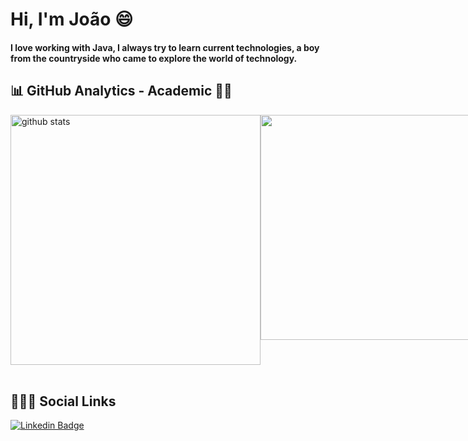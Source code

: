 # Hi, I'm João 😄 
#### I love working with Java, I always try to learn current technologies, a boy from the countryside who came to explore the world of technology.

## 📊 GitHub Analytics - Academic 👨‍🎓

<div style="display:flex; justify-content:space-around">
  <img src="https://github-readme-stats.vercel.app/api?username=joao-vitor-costa&show_icons=true&theme=dracula" min-width="400px" max-width="360px" width="400px" alt="github stats">
    
  <img min-width="360px" max-width="400px" width="360px"  src="https://github-readme-stats.vercel.app/api/top-langs/?username=joao-vitor-costa&theme=dracula&layout=compact" />
</div>
<br>

## 🙋🏽‍♂️ Social Links
[![Linkedin Badge](https://img.shields.io/badge/-LinkedIn-blue?style=flat-square&logo=Linkedin&logoColor=white&link=https://www.linkedin.com/in/jv-acosta/)](https://www.linkedin.com/in/jv-acosta/)

<!--
**joao-vitor-costa/joao-vitor-costa** is a ✨ _special_ ✨ repository because its `README.md` (this file) appears on your GitHub profile.

Here are some ideas to get you started:

- 🔭 I’m currently working on ...
- 🌱 I’m currently learning ...
- 👯 I’m looking to collaborate on ...
- 🤔 I’m looking for help with ...
- 💬 Ask me about ...
- 📫 How to reach me: ...
- 😄 Pronouns: ...
- ⚡ Fun fact: ...
-->
